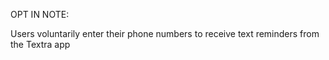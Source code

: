 OPT IN NOTE:

Users voluntarily enter their phone numbers to receive text reminders from the Textra app

